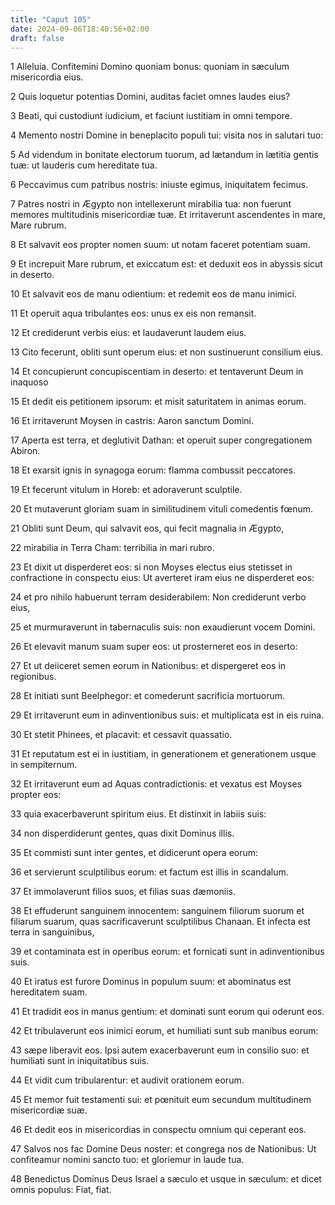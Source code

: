 ```yaml
---
title: "Caput 105"
date: 2024-09-06T18:40:56+02:00
draft: false
---
```




1 Alleluia. Confitemini Domino quoniam bonus: quoniam in sæculum misericordia eius.

2 Quis loquetur potentias Domini, auditas faciet omnes laudes eius?

3 Beati, qui custodiunt iudicium, et faciunt iustitiam in omni tempore.

4 Memento nostri Domine in beneplacito populi tui: visita nos in salutari tuo:

5 Ad videndum in bonitate electorum tuorum, ad lætandum in lætitia gentis tuæ: ut lauderis cum hereditate tua.

6 Peccavimus cum patribus nostris: iniuste egimus, iniquitatem fecimus.

7 Patres nostri in Ægypto non intellexerunt mirabilia tua: non fuerunt memores multitudinis misericordiæ tuæ. Et irritaverunt ascendentes in mare, Mare rubrum.

8 Et salvavit eos propter nomen suum: ut notam faceret potentiam suam.

9 Et increpuit Mare rubrum, et exiccatum est: et deduxit eos in abyssis sicut in deserto.

10 Et salvavit eos de manu odientium: et redemit eos de manu inimici.

11 Et operuit aqua tribulantes eos: unus ex eis non remansit.

12 Et crediderunt verbis eius: et laudaverunt laudem eius.

13 Cito fecerunt, obliti sunt operum eius: et non sustinuerunt consilium eius.

14 Et concupierunt concupiscentiam in deserto: et tentaverunt Deum in inaquoso

15 Et dedit eis petitionem ipsorum: et misit saturitatem in animas eorum.

16 Et irritaverunt Moysen in castris: Aaron sanctum Domini.

17 Aperta est terra, et deglutivit Dathan: et operuit super congregationem Abiron.

18 Et exarsit ignis in synagoga eorum: flamma combussit peccatores.

19 Et fecerunt vitulum in Horeb: et adoraverunt sculptile.

20 Et mutaverunt gloriam suam in similitudinem vituli comedentis fœnum.

21 Obliti sunt Deum, qui salvavit eos, qui fecit magnalia in Ægypto,

22 mirabilia in Terra Cham: terribilia in mari rubro.

23 Et dixit ut disperderet eos: si non Moyses electus eius stetisset in confractione in conspectu eius: Ut averteret iram eius ne disperderet eos:

24 et pro nihilo habuerunt terram desiderabilem: Non crediderunt verbo eius,

25 et murmuraverunt in tabernaculis suis: non exaudierunt vocem Domini.

26 Et elevavit manum suam super eos: ut prosterneret eos in deserto:

27 Et ut deiiceret semen eorum in Nationibus: et dispergeret eos in regionibus.

28 Et initiati sunt Beelphegor: et comederunt sacrificia mortuorum.

29 Et irritaverunt eum in adinventionibus suis: et multiplicata est in eis ruina.

30 Et stetit Phinees, et placavit: et cessavit quassatio.

31 Et reputatum est ei in iustitiam, in generationem et generationem usque in sempiternum.

32 Et irritaverunt eum ad Aquas contradictionis: et vexatus est Moyses propter eos:

33 quia exacerbaverunt spiritum eius. Et distinxit in labiis suis:

34 non disperdiderunt gentes, quas dixit Dominus illis.

35 Et commisti sunt inter gentes, et didicerunt opera eorum:

36 et servierunt sculptilibus eorum: et factum est illis in scandalum.

37 Et immolaverunt filios suos, et filias suas dæmoniis.

38 Et effuderunt sanguinem innocentem: sanguinem filiorum suorum et filiarum suarum, quas sacrificaverunt sculptilibus Chanaan. Et infecta est terra in sanguinibus,

39 et contaminata est in operibus eorum: et fornicati sunt in adinventionibus suis.

40 Et iratus est furore Dominus in populum suum: et abominatus est hereditatem suam.

41 Et tradidit eos in manus gentium: et dominati sunt eorum qui oderunt eos.

42 Et tribulaverunt eos inimici eorum, et humiliati sunt sub manibus eorum:

43 sæpe liberavit eos. Ipsi autem exacerbaverunt eum in consilio suo: et humiliati sunt in iniquitatibus suis.

44 Et vidit cum tribularentur: et audivit orationem eorum.

45 Et memor fuit testamenti sui: et pœnituit eum secundum multitudinem misericordiæ suæ.

46 Et dedit eos in misericordias in conspectu omnium qui ceperant eos.

47 Salvos nos fac Domine Deus noster: et congrega nos de Nationibus: Ut confiteamur nomini sancto tuo: et gloriemur in laude tua.

48 Benedictus Dominus Deus Israel a sæculo et usque in sæculum: et dicet omnis populus: Fiat, fiat.

